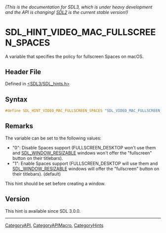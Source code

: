 ###### (This is the documentation for SDL3, which is under heavy development and the API is changing! [SDL2](https://wiki.libsdl.org/SDL2/) is the current stable version!)
# SDL_HINT_VIDEO_MAC_FULLSCREEN_SPACES

A variable that specifies the policy for fullscreen Spaces on macOS.

## Header File

Defined in [<SDL3/SDL_hints.h>](https://github.com/libsdl-org/SDL/blob/main/include/SDL3/SDL_hints.h)

## Syntax

```c
#define SDL_HINT_VIDEO_MAC_FULLSCREEN_SPACES "SDL_VIDEO_MAC_FULLSCREEN_SPACES"
```

## Remarks

The variable can be set to the following values:

- "0": Disable Spaces support (FULLSCREEN_DESKTOP won't use them and
  [SDL_WINDOW_RESIZABLE](SDL_WINDOW_RESIZABLE) windows won't offer the
  "fullscreen" button on their titlebars).
- "1": Enable Spaces support (FULLSCREEN_DESKTOP will use them and
  [SDL_WINDOW_RESIZABLE](SDL_WINDOW_RESIZABLE) windows will offer the
  "fullscreen" button on their titlebars). (default)

This hint should be set before creating a window.

## Version

This hint is available since SDL 3.0.0.

----
[CategoryAPI](CategoryAPI), [CategoryAPIMacro](CategoryAPIMacro), [CategoryHints](CategoryHints)


